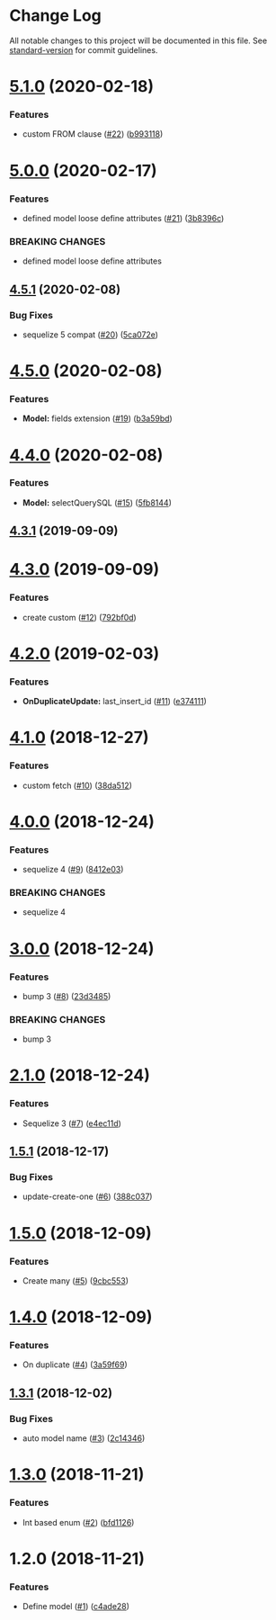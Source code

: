 # Change Log

All notable changes to this project will be documented in this file. See [standard-version](https://github.com/conventional-changelog/standard-version) for commit guidelines.

<a name="5.1.0"></a>
# [5.1.0](https://github.com/kobiburnley/modelnize/compare/v5.0.0...v5.1.0) (2020-02-18)


### Features

* custom FROM clause ([#22](https://github.com/kobiburnley/modelnize/issues/22)) ([b993118](https://github.com/kobiburnley/modelnize/commit/b993118))



<a name="5.0.0"></a>
# [5.0.0](https://github.com/kobiburnley/modelnize/compare/v4.5.1...v5.0.0) (2020-02-17)


### Features

* defined model loose define attributes ([#21](https://github.com/kobiburnley/modelnize/issues/21)) ([3b8396c](https://github.com/kobiburnley/modelnize/commit/3b8396c))


### BREAKING CHANGES

* defined model loose define attributes



<a name="4.5.1"></a>
## [4.5.1](https://github.com/kobiburnley/modelnize/compare/v4.5.0...v4.5.1) (2020-02-08)


### Bug Fixes

* sequelize 5 compat ([#20](https://github.com/kobiburnley/modelnize/issues/20)) ([5ca072e](https://github.com/kobiburnley/modelnize/commit/5ca072e))



<a name="4.5.0"></a>
# [4.5.0](https://github.com/kobiburnley/modelnize/compare/v4.4.0...v4.5.0) (2020-02-08)


### Features

* **Model:** fields extension ([#19](https://github.com/kobiburnley/modelnize/issues/19)) ([b3a59bd](https://github.com/kobiburnley/modelnize/commit/b3a59bd))



<a name="4.4.0"></a>
# [4.4.0](https://github.com/kobiburnley/modelnize/compare/v4.3.1...v4.4.0) (2020-02-08)


### Features

* **Model:** selectQuerySQL ([#15](https://github.com/kobiburnley/modelnize/issues/15)) ([5fb8144](https://github.com/kobiburnley/modelnize/commit/5fb8144))



<a name="4.3.1"></a>
## [4.3.1](https://github.com/kobiburnley/modelnize/compare/v4.3.0...v4.3.1) (2019-09-09)



<a name="4.3.0"></a>
# [4.3.0](https://github.com/kobiburnley/modelnize/compare/v4.2.0...v4.3.0) (2019-09-09)


### Features

* create custom ([#12](https://github.com/kobiburnley/modelnize/issues/12)) ([792bf0d](https://github.com/kobiburnley/modelnize/commit/792bf0d))



<a name="4.2.0"></a>
# [4.2.0](https://github.com/kobiburnley/modelnize/compare/v4.1.0...v4.2.0) (2019-02-03)


### Features

* **OnDuplicateUpdate:** last_insert_id ([#11](https://github.com/kobiburnley/modelnize/issues/11)) ([e374111](https://github.com/kobiburnley/modelnize/commit/e374111))



<a name="4.1.0"></a>
# [4.1.0](https://github.com/kobiburnley/modelnize/compare/v4.0.0...v4.1.0) (2018-12-27)


### Features

* custom fetch ([#10](https://github.com/kobiburnley/modelnize/issues/10)) ([38da512](https://github.com/kobiburnley/modelnize/commit/38da512))



<a name="4.0.0"></a>
# [4.0.0](https://github.com/kobiburnley/modelnize/compare/v3.0.0...v4.0.0) (2018-12-24)


### Features

* sequelize 4 ([#9](https://github.com/kobiburnley/modelnize/issues/9)) ([8412e03](https://github.com/kobiburnley/modelnize/commit/8412e03))


### BREAKING CHANGES

* sequelize 4



<a name="3.0.0"></a>
# [3.0.0](https://github.com/kobiburnley/modelnize/compare/v2.1.0...v3.0.0) (2018-12-24)


### Features

* bump 3 ([#8](https://github.com/kobiburnley/modelnize/issues/8)) ([23d3485](https://github.com/kobiburnley/modelnize/commit/23d3485))


### BREAKING CHANGES

* bump 3



<a name="2.1.0"></a>
# [2.1.0](https://github.com/kobiburnley/modelnize/compare/v1.5.1...v2.1.0) (2018-12-24)


### Features

* Sequelize 3 ([#7](https://github.com/kobiburnley/modelnize/issues/7)) ([e4ec11d](https://github.com/kobiburnley/modelnize/commit/e4ec11d))



<a name="1.5.1"></a>
## [1.5.1](https://github.com/kobiburnley/modelnize/compare/v1.5.0...v1.5.1) (2018-12-17)


### Bug Fixes

* update-create-one ([#6](https://github.com/kobiburnley/modelnize/issues/6)) ([388c037](https://github.com/kobiburnley/modelnize/commit/388c037))



<a name="1.5.0"></a>
# [1.5.0](https://github.com/kobiburnley/modelnize/compare/v1.4.0...v1.5.0) (2018-12-09)


### Features

* Create many ([#5](https://github.com/kobiburnley/modelnize/issues/5)) ([9cbc553](https://github.com/kobiburnley/modelnize/commit/9cbc553))



<a name="1.4.0"></a>
# [1.4.0](https://github.com/kobiburnley/modelnize/compare/v1.3.1...v1.4.0) (2018-12-09)


### Features

* On duplicate ([#4](https://github.com/kobiburnley/modelnize/issues/4)) ([3a59f69](https://github.com/kobiburnley/modelnize/commit/3a59f69))



<a name="1.3.1"></a>
## [1.3.1](https://github.com/kobiburnley/modelnize/compare/v1.3.0...v1.3.1) (2018-12-02)


### Bug Fixes

* auto model name ([#3](https://github.com/kobiburnley/modelnize/issues/3)) ([2c14346](https://github.com/kobiburnley/modelnize/commit/2c14346))



<a name="1.3.0"></a>
# [1.3.0](https://github.com/kobiburnley/modelnize/compare/v1.2.0...v1.3.0) (2018-11-21)


### Features

* Int based enum ([#2](https://github.com/kobiburnley/modelnize/issues/2)) ([bfd1126](https://github.com/kobiburnley/modelnize/commit/bfd1126))



<a name="1.2.0"></a>
# 1.2.0 (2018-11-21)


### Features

* Define model ([#1](https://github.com/kobiburnley/modelnize/issues/1)) ([c4ade28](https://github.com/kobiburnley/modelnize/commit/c4ade28))
